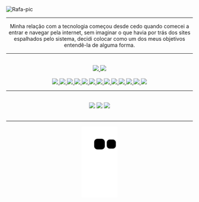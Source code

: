   <div>
  <img  alt="Rafa-pic" height="500px" width="100%"  src="fundo.jpg"/>
  </div>

<hr>
<div align="center">
  <p>
    Minha relação com a tecnologia começou desde cedo quando comecei a entrar e navegar pela internet, sem imaginar o que       havia por trás dos sites espalhados pelo sistema, decidi colocar como um dos meus objetivos entendê-la de alguma forma.   </p>
<div>
<hr>
<br>
<div align="center">
  <a href="https://github.com/rafaballerini">
  <img height="150em" src="https://github-readme-stats.vercel.app/api?username=TopFireBr3&show_icons=true&theme=dark&include_all_commits=true&count_private=true"/>
  <img height="150em" src="https://github-readme-stats.vercel.app/api/top-langs/?username=TopFireBr3&layout=compact&langs_count=7&theme=dark"/>
</div>
<br>
<div align="center" margin="1px">
    <img width:"30px" height="40px" src="https://cdn.jsdelivr.net/gh/devicons/devicon/icons/css3/css3-original.svg" /> 
    <img width:"30px" height="40px" src="https://cdn.jsdelivr.net/gh/devicons/devicon/icons/html5/html5-original.svg" />
    <img width:"30px" height="40px" src="https://cdn.jsdelivr.net/gh/devicons/devicon/icons/javascript/javascript-original.svg" />
    <img width:"30px" height="40px" src="https://cdn.jsdelivr.net/gh/devicons/devicon/icons/typescript/typescript-original.svg" />
    <img width:"30px" height="40px" src="https://cdn.jsdelivr.net/gh/devicons/devicon/icons/react/react-original-wordmark.svg" />
    <img width:"30px" height="40px" src="https://cdn.jsdelivr.net/gh/devicons/devicon/icons/redux/redux-original.svg" />
    <img width:"30px" height="40px" src="https://cdn.jsdelivr.net/gh/devicons/devicon/icons/docker/docker-original.svg" />
    <img width:"30px" height="40px" src="https://cdn.jsdelivr.net/gh/devicons/devicon/icons/markdown/markdown-original.svg" />
    <img width:"30px" height="40px" src="https://cdn.jsdelivr.net/gh/devicons/devicon/icons/materialui/materialui-original.svg" />
    <img width:"30px" height="40px" src="https://cdn.jsdelivr.net/gh/devicons/devicon/icons/nextjs/nextjs-original-wordmark.svg" />
    <img width:"30px" height="40px" src="https://cdn.jsdelivr.net/gh/devicons/devicon/icons/nodejs/nodejs-original-wordmark.svg" />
    <img width:"30px" height="40px" src="https://cdn.jsdelivr.net/gh/devicons/devicon/icons/postgresql/postgresql-original.svg" />
    <img width:"30px" height="40px" src="https://cdn.jsdelivr.net/gh/devicons/devicon/icons/trello/trello-plain.svg" />
    <!-- <img src="https://cdn.jsdelivr.net/gh/devicons/devicon/icons/python/python-original.svg" /> -->    
</div>

  
  <hr>
  
  <br>
<div align="center"> 
  <a href="https://www.instagram.com/ggabriel.pereira" target="_blank"><img src="https://img.shields.io/badge/-Instagram-%23E4405F?style=for-the-badge&logo=instagram&logoColor=white" target="_blank"></a>
  <a href = "mailto:ggabriel.p2003@gmail.com"><img src="https://img.shields.io/badge/-Gmail-%23333?style=for-the-badge&logo=gmail&logoColor=white" target="_blank"></a>
  <a href="https://www.linkedin.com/in/gabrielpereirakenzieacademy/" target="_blank"><img src="https://img.shields.io/badge/-LinkedIn-%230077B5?style=for-the-badge&logo=linkedin&logoColor=white" target="_blank"></a> 
 <br>
 <br>
   <hr>
   
  ![Snake animation](https://github.com/TopFireBr3/TopFireBr3/blob/output/github-contribution-grid-snake.svg)
 
</div>

